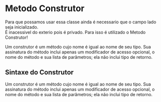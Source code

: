 # Metodo Construtor

Para que possamos usar essa classe ainda é necessario que o campo lado seja inicializado.<br>
É inacessivel do exterio pois é privado. Para isso é utilizado o Metodo Construtor!
<br>

Um construtor é um método cujo nome é igual ao nome de seu tipo. Sua assinatura do método inclui apenas um modificador de acesso opcional, o nome do método e sua lista de parâmetros; ela não inclui tipo de retorno. 

## Sintaxe do Construtor

Um construtor é um método cujo nome é igual ao nome de seu tipo. Sua assinatura do método inclui apenas um modificador de acesso opcional, o nome do método e sua lista de parâmetros; ela não inclui tipo de retorno. 

